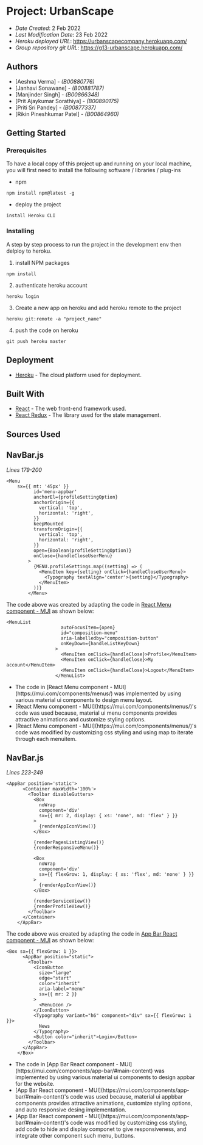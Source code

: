 <!--- The following README.md sample file was adapted from https://gist.github.com/PurpleBooth/109311bb0361f32d87a2#file-readme-template-md by Prit Sorathiya for academic use --->

# Project: UrbanScape

- _Date Created_: 2 Feb 2022
- _Last Modification Date_: 23 Feb 2022
- _Heroku deployed URL_: <https://urbanscapecompany.herokuapp.com/>
- _Group repository git URL_: <https://g13-urbanscape.herokuapp.com/>

## Authors

- [Aeshna Verma] - _(B00880776)_
- [Janhavi Sonawane] - _(B00881787)_
- [Manjinder Singh] - _(B00866348)_
- [Prit Ajaykumar Sorathiya] - _(B00890175)_
- [Priti Sri Pandey] - _(B00877337)_
- [Rikin Pineshkumar Patel] - _(B00864960)_

## Getting Started

### Prerequisites

To have a local copy of this project up and running on your local machine, you will first need to install the following software / libraries / plug-ins

- npm

```
npm install npm@latest -g
```

- deploy the project

```
install Heroku CLI
```

### Installing

A step by step process to run the project in the development env then delploy to heroku.

1. install NPM packages

```
npm install
```

2. authenticate heroku account

```
heroku login
```

3. Create a new app on heroku and add heroku remote to the project

```
heroku git:remote -a "project_name"
```

4. push the code on heroku

```
git push heroku master
```

## Deployment

- [Heroku](https://devcenter.heroku.com/start) - The cloud platform used for deployment.

## Built With

- [React](https://reactjs.org/docs/getting-started.html) - The web front-end framework used.
- [React Redux](https://react-redux.js.org/) - The library used for the state management.

## Sources Used

## NavBar.js

_Lines 179-200_

```
<Menu
    sx={{ mt: '45px' }}
          id='menu-appbar'
          anchorEl={profileSettingOption}
          anchorOrigin={{
            vertical: 'top',
            horizontal: 'right',
          }}
          keepMounted
          transformOrigin={{
            vertical: 'top',
            horizontal: 'right',
          }}
          open={Boolean(profileSettingOption)}
          onClose={handleCloseUserMenu}
        >
          {MENU.profileSettings.map((setting) => (
            <MenuItem key={setting} onClick={handleCloseUserMenu}>
              <Typography textAlign='center'>{setting}</Typography>
            </MenuItem>
          ))}
        </Menu>
```

The code above was created by adapting the code in [React Menu component - MUI](https://mui.com/components/menus/) as shown below:

```
<MenuList
                    autoFocusItem={open}
                    id="composition-menu"
                    aria-labelledby="composition-button"
                    onKeyDown={handleListKeyDown}
                  >
                    <MenuItem onClick={handleClose}>Profile</MenuItem>
                    <MenuItem onClick={handleClose}>My account</MenuItem>
                    <MenuItem onClick={handleClose}>Logout</MenuItem>
                  </MenuList>
```

- <!---How---> The code in [React Menu component - MUI](https://mui.com/components/menus/) was implemented by using various material ui components to design menu layout.
- <!---Why---> [React Menu component - MUI](https://mui.com/components/menus/)'s code was used because,  material ui menu components provides attractive animations and customize styling options.
- <!---How---> [React Menu component - MUI](https://mui.com/components/menus/)'s code was modified by customizing css styling and using map to iterate through each menuitem.

## NavBar.js

_Lines 223-249_

```
<AppBar position='static'>
      <Container maxWidth='100%'>
        <Toolbar disableGutters>
          <Box
            noWrap
            component='div'
            sx={{ mr: 2, display: { xs: 'none', md: 'flex' } }}
          >
            {renderAppIconView()}
          </Box>

          {renderPagesListingView()}
          {renderResponsiveMenu()}

          <Box
            noWrap
            component='div'
            sx={{ flexGrow: 1, display: { xs: 'flex', md: 'none' } }}
          >
            {renderAppIconView()}
          </Box>

          {renderServiceView()}
          {renderProfileView()}
        </Toolbar>
      </Container>
    </AppBar>
```

The code above was created by adapting the code in [App Bar React component - MUI](https://mui.com/components/app-bar/#main-content) as shown below:

```
<Box sx={{ flexGrow: 1 }}>
      <AppBar position="static">
        <Toolbar>
          <IconButton
            size="large"
            edge="start"
            color="inherit"
            aria-label="menu"
            sx={{ mr: 2 }}
          >
            <MenuIcon />
          </IconButton>
          <Typography variant="h6" component="div" sx={{ flexGrow: 1 }}>
            News
          </Typography>
          <Button color="inherit">Login</Button>
        </Toolbar>
      </AppBar>
    </Box>
```

- <!---How---> The code in [App Bar React component - MUI](https://mui.com/components/app-bar/#main-content) was implemented by using various material ui components to design appbar for the website.
- <!---Why---> [App Bar React component - MUI](https://mui.com/components/app-bar/#main-content)'s code was used because, material ui appbbar components provides attractive animations, customize styling options, and auto responsive desing implementation.
- <!---How---> [App Bar React component - MUI](https://mui.com/components/app-bar/#main-content)'s code was modified by customizing css styling, add code to hide and display componet to give responsiveness, and integrate other component such menu, buttons.
